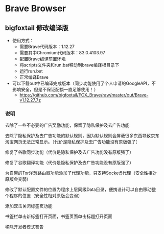 # Brave Browser 


## bigfoxtail 修改编译版

- 使用方式：
    - 需要Brave代码版本：1.12.27
    - 需要其中Chromium代码版本：83.0.4103.97
    - 配置Brave编译前置环境
    - 将scripts文件夹和run.bat移动到brave编译根目录下
    - 运行run.bat
    - 正常编译Brave
- 可以下载out中已编译完成版本（同步功能使用了个人申请的GoogleAPI，不影响安全，但是不保证配额一直足够使用！）
    - https://github.com/bigfoxtail/FOX_Brave/raw/master/out/Brave-v1.12.27.7z

### 说明
去除了一些不必要的广告奖励功能，保留了隐私保护及去广告功能

去除了隐私保护及去广告功能的默认规则，因为默认规则会屏蔽很多东西导致京东淘宝网页无法正常显示。（代价是隐私保护及去广告功能没有原版强了）

修复了谷歌同步功能（代价是隐私保护及去广告功能没有原版强了）

修复了谷歌翻译功能（代价是隐私保护及去广告功能没有原版强了）

为自带的Tor洋葱路由器功能添加了代理功能，只支持Socket5代理（安全性相对原版会变弱）

修改了默认配置文件的位置为程序上层同级Data目录，便携设计可以自由移动整个程序的位置（安全性相对原版会变弱）

添加双击关闭标签页功能

书签栏单击新标签打开页面，书签页面单击标题打开页面

移除开发者模式警告

